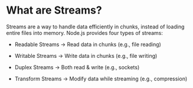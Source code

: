 # What are Streams?

Streams are a way to handle data efficiently in chunks, instead of loading entire files into memory. Node.js provides four types of streams:

- Readable Streams → Read data in chunks (e.g., file reading)
  
- Writable Streams → Write data in chunks (e.g., file writing)

- Duplex Streams → Both read & write (e.g., sockets)

- Transform Streams → Modify data while streaming (e.g., compression)
